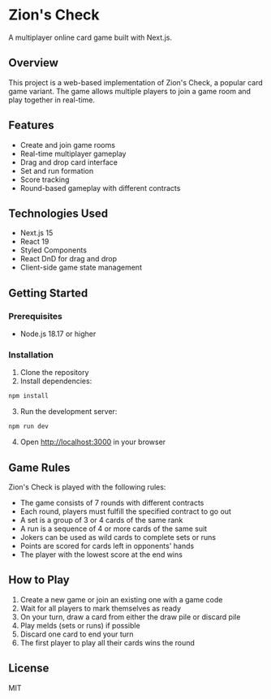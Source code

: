 # Zion's Check

A multiplayer online card game built with Next.js.

## Overview

This project is a web-based implementation of Zion's Check, a popular card game variant. The game allows multiple players to join a game room and play together in real-time.

## Features

- Create and join game rooms
- Real-time multiplayer gameplay
- Drag and drop card interface
- Set and run formation
- Score tracking
- Round-based gameplay with different contracts

## Technologies Used

- Next.js 15
- React 19
- Styled Components
- React DnD for drag and drop
- Client-side game state management

## Getting Started

### Prerequisites

- Node.js 18.17 or higher

### Installation

1. Clone the repository
2. Install dependencies:

```bash
npm install
```

3. Run the development server:

```bash
npm run dev
```

4. Open [http://localhost:3000](http://localhost:3000) in your browser

## Game Rules

Zion's Check is played with the following rules:

- The game consists of 7 rounds with different contracts
- Each round, players must fulfill the specified contract to go out
- A set is a group of 3 or 4 cards of the same rank
- A run is a sequence of 4 or more cards of the same suit
- Jokers can be used as wild cards to complete sets or runs
- Points are scored for cards left in opponents' hands
- The player with the lowest score at the end wins

## How to Play

1. Create a new game or join an existing one with a game code
2. Wait for all players to mark themselves as ready
3. On your turn, draw a card from either the draw pile or discard pile
4. Play melds (sets or runs) if possible
5. Discard one card to end your turn
6. The first player to play all their cards wins the round

## License

MIT
